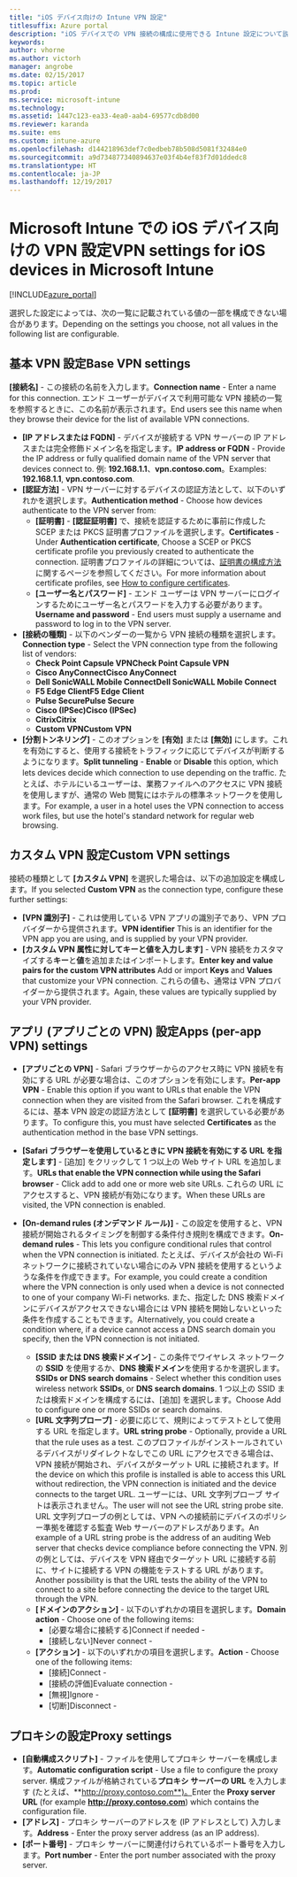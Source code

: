```yaml
---
title: "iOS デバイス向けの Intune VPN 設定"
titlesuffix: Azure portal
description: "iOS デバイスでの VPN 接続の構成に使用できる Intune 設定について説明します。\""
keywords: 
author: vhorne
ms.author: victorh
manager: angrobe
ms.date: 02/15/2017
ms.topic: article
ms.prod: 
ms.service: microsoft-intune
ms.technology: 
ms.assetid: 1447c123-ea33-4ea0-aab4-69577cdb8d00
ms.reviewer: karanda
ms.suite: ems
ms.custom: intune-azure
ms.openlocfilehash: d144218963def7c0edbeb78b508d5081f32484e0
ms.sourcegitcommit: a9d734877340894637e03f4b4ef83f7d01ddedc8
ms.translationtype: HT
ms.contentlocale: ja-JP
ms.lasthandoff: 12/19/2017
---
```

# <a name="vpn-settings-for-ios-devices-in-microsoft-intune"></a><span data-ttu-id="3ae0d-103">Microsoft Intune での iOS デバイス向けの VPN 設定</span><span class="sxs-lookup"><span data-stu-id="3ae0d-103">VPN settings for iOS devices in Microsoft Intune</span></span>

[!INCLUDE[azure_portal](./includes/azure_portal.md)]

<span data-ttu-id="3ae0d-104">選択した設定によっては、次の一覧に記載されている値の一部を構成できない場合があります。</span><span class="sxs-lookup"><span data-stu-id="3ae0d-104">Depending on the settings you choose, not all values in the following list are configurable.</span></span>

## <a name="base-vpn-settings"></a><span data-ttu-id="3ae0d-105">基本 VPN 設定</span><span class="sxs-lookup"><span data-stu-id="3ae0d-105">Base VPN settings</span></span>


<span data-ttu-id="3ae0d-106">**[接続名]** - この接続の名前を入力します。</span><span class="sxs-lookup"><span data-stu-id="3ae0d-106">**Connection name** - Enter a name for this connection.</span></span> <span data-ttu-id="3ae0d-107">エンド ユーザーがデバイスで利用可能な VPN 接続の一覧を参照するときに、この名前が表示されます。</span><span class="sxs-lookup"><span data-stu-id="3ae0d-107">End users see this name when they browse their device for the list of available VPN connections.</span></span>
- <span data-ttu-id="3ae0d-108">**[IP アドレスまたは FQDN]** - デバイスが接続する VPN サーバーの IP アドレスまたは完全修飾ドメイン名を指定します。</span><span class="sxs-lookup"><span data-stu-id="3ae0d-108">**IP address or FQDN** - Provide the IP address or fully qualified domain name of the VPN server that devices connect to.</span></span> <span data-ttu-id="3ae0d-109">例: **192.168.1.1**、**vpn.contoso.com**。</span><span class="sxs-lookup"><span data-stu-id="3ae0d-109">Examples: **192.168.1.1**, **vpn.contoso.com**.</span></span>
- <span data-ttu-id="3ae0d-110">**[認証方法]** - VPN サーバーに対するデバイスの認証方法として、以下のいずれかを選択します。</span><span class="sxs-lookup"><span data-stu-id="3ae0d-110">**Authentication method** - Choose how devices authenticate to the VPN server from:</span></span>
    - <span data-ttu-id="3ae0d-111">**[証明書]** - **[認証証明書]** で、接続を認証するために事前に作成した SCEP または PKCS 証明書プロファイルを選択します。</span><span class="sxs-lookup"><span data-stu-id="3ae0d-111">**Certificates** - Under **Authentication certificate**, Choose a SCEP or PKCS certificate profile you previously created to authenticate the connection.</span></span> <span data-ttu-id="3ae0d-112">証明書プロファイルの詳細については、[証明書の構成方法](certificates-configure.md)に関するページを参照してください。</span><span class="sxs-lookup"><span data-stu-id="3ae0d-112">For more information about certificate profiles, see [How to configure certificates](certificates-configure.md).</span></span>
    - <span data-ttu-id="3ae0d-113">**[ユーザー名とパスワード]** - エンド ユーザーは VPN サーバーにログインするためにユーザー名とパスワードを入力する必要があります。</span><span class="sxs-lookup"><span data-stu-id="3ae0d-113">**Username and password** - End users must supply a username and password to log in to the VPN server.</span></span>
- <span data-ttu-id="3ae0d-114">**[接続の種類]** - 以下のベンダーの一覧から VPN 接続の種類を選択します。</span><span class="sxs-lookup"><span data-stu-id="3ae0d-114">**Connection type** - Select the VPN connection type from the following list of vendors:</span></span>
    - <span data-ttu-id="3ae0d-115">**Check Point Capsule VPN**</span><span class="sxs-lookup"><span data-stu-id="3ae0d-115">**Check Point Capsule VPN**</span></span>
    - <span data-ttu-id="3ae0d-116">**Cisco AnyConnect**</span><span class="sxs-lookup"><span data-stu-id="3ae0d-116">**Cisco AnyConnect**</span></span>
    - <span data-ttu-id="3ae0d-117">**Dell SonicWALL Mobile Connect**</span><span class="sxs-lookup"><span data-stu-id="3ae0d-117">**Dell SonicWALL Mobile Connect**</span></span>
    - <span data-ttu-id="3ae0d-118">**F5 Edge Client**</span><span class="sxs-lookup"><span data-stu-id="3ae0d-118">**F5 Edge Client**</span></span>
    - <span data-ttu-id="3ae0d-119">**Pulse Secure**</span><span class="sxs-lookup"><span data-stu-id="3ae0d-119">**Pulse Secure**</span></span>
    - <span data-ttu-id="3ae0d-120">**Cisco (IPSec)**</span><span class="sxs-lookup"><span data-stu-id="3ae0d-120">**Cisco (IPSec)**</span></span>
    - <span data-ttu-id="3ae0d-121">**Citrix**</span><span class="sxs-lookup"><span data-stu-id="3ae0d-121">**Citrix**</span></span>
    - <span data-ttu-id="3ae0d-122">**Custom VPN**</span><span class="sxs-lookup"><span data-stu-id="3ae0d-122">**Custom VPN**</span></span>
- <span data-ttu-id="3ae0d-123">**[分割トンネリング]**  -  このオプションを **[有効]** または **[無効]** にします。これを有効にすると、使用する接続をトラフィックに応じてデバイスが判断するようになります。</span><span class="sxs-lookup"><span data-stu-id="3ae0d-123">**Split tunneling** - **Enable** or **Disable** this option, which lets devices decide which connection to use depending on the traffic.</span></span> <span data-ttu-id="3ae0d-124">たとえば、ホテルにいるユーザーは、業務ファイルへのアクセスに VPN 接続を使用しますが、通常の Web 閲覧にはホテルの標準ネットワークを使用します。</span><span class="sxs-lookup"><span data-stu-id="3ae0d-124">For example, a user in a hotel uses the VPN connection to access work files, but use the hotel's standard network for regular web browsing.</span></span>


## <a name="custom-vpn-settings"></a><span data-ttu-id="3ae0d-125">カスタム VPN 設定</span><span class="sxs-lookup"><span data-stu-id="3ae0d-125">Custom VPN settings</span></span>

<span data-ttu-id="3ae0d-126">接続の種類として **[カスタム VPN]** を選択した場合は、以下の追加設定を構成します。</span><span class="sxs-lookup"><span data-stu-id="3ae0d-126">If you selected **Custom VPN** as the connection type, configure these further settings:</span></span>

- <span data-ttu-id="3ae0d-127">**[VPN 識別子]** - これは使用している VPN アプリの識別子であり、VPN プロバイダーから提供されます。</span><span class="sxs-lookup"><span data-stu-id="3ae0d-127">**VPN identifier** This is an identifier for the VPN app you are using, and is supplied by your VPN provider.</span></span>
- <span data-ttu-id="3ae0d-128">**[カスタム VPN 属性に対してキーと値を入力します]** - VPN 接続をカスタマイズする**キー**と**値**を追加またはインポートします。</span><span class="sxs-lookup"><span data-stu-id="3ae0d-128">**Enter key and value pairs for the custom VPN attributes** Add or import **Keys** and **Values** that customize your VPN connection.</span></span> <span data-ttu-id="3ae0d-129">これらの値も、通常は VPN プロバイダーから提供されます。</span><span class="sxs-lookup"><span data-stu-id="3ae0d-129">Again, these values are typically supplied by your VPN provider.</span></span>

## <a name="apps-per-app-vpn-settings"></a><span data-ttu-id="3ae0d-130">アプリ (アプリごとの VPN) 設定</span><span class="sxs-lookup"><span data-stu-id="3ae0d-130">Apps (per-app VPN) settings</span></span>

- <span data-ttu-id="3ae0d-131">**[アプリごとの VPN]** - Safari ブラウザーからのアクセス時に VPN 接続を有効にする URL が必要な場合は、このオプションを有効にします。</span><span class="sxs-lookup"><span data-stu-id="3ae0d-131">**Per-app VPN** - Enable this option if you want to URLs that enable the VPN connection when they are visited from the Safari browser.</span></span> <span data-ttu-id="3ae0d-132">これを構成するには、基本 VPN 設定の認証方法として **[証明書]** を選択している必要があります。</span><span class="sxs-lookup"><span data-stu-id="3ae0d-132">To configure this, you must have selected **Certificates** as the authentication method in the base VPN settings.</span></span>
- <span data-ttu-id="3ae0d-133">**[Safari ブラウザーを使用しているときに VPN 接続を有効にする URL を指定します]** - [追加] をクリックして 1 つ以上の Web サイト URL を追加します。</span><span class="sxs-lookup"><span data-stu-id="3ae0d-133">**URLs that enable the VPN connection while using the Safari browser** - Click add to add one or more web site URLs.</span></span> <span data-ttu-id="3ae0d-134">これらの URL にアクセスすると、VPN 接続が有効になります。</span><span class="sxs-lookup"><span data-stu-id="3ae0d-134">When these URLs are visited, the VPN connection is enabled.</span></span>

- <span data-ttu-id="3ae0d-135">**[On-demand rules (オンデマンド ルール)]** - この設定を使用すると、VPN 接続が開始されるタイミングを制御する条件付き規則を構成できます。</span><span class="sxs-lookup"><span data-stu-id="3ae0d-135">**On-demand rules** - This lets you configure conditional rules that control when the VPN connection is initiated.</span></span> <span data-ttu-id="3ae0d-136">たとえば、デバイスが会社の Wi-Fi ネットワークに接続されていない場合にのみ VPN 接続を使用するというような条件を作成できます。</span><span class="sxs-lookup"><span data-stu-id="3ae0d-136">For example, you could create a condition where the VPN connection is only used when a device is not connected to one of your company Wi-Fi networks.</span></span> <span data-ttu-id="3ae0d-137">また、指定した DNS 検索ドメインにデバイスがアクセスできない場合には VPN 接続を開始しないといった条件を作成することもできます。</span><span class="sxs-lookup"><span data-stu-id="3ae0d-137">Alternatively, you could create a condition where, if a device cannot access a DNS search domain you specify, then the VPN connection is not initiated.</span></span>

    - <span data-ttu-id="3ae0d-138">**[SSID または DNS 検索ドメイン]** - この条件でワイヤレス ネットワークの **SSID** を使用するか、**DNS 検索ドメイン**を使用するかを選択します。</span><span class="sxs-lookup"><span data-stu-id="3ae0d-138">**SSIDs or DNS search domains** - Select whether this condition uses wireless network **SSIDs**, or **DNS search domains**.</span></span> <span data-ttu-id="3ae0d-139">1 つ以上の SSID または検索ドメインを構成するには、[追加] を選択します。</span><span class="sxs-lookup"><span data-stu-id="3ae0d-139">Choose Add to configure one or more SSIDs or search domains.</span></span>
    - <span data-ttu-id="3ae0d-140">**[URL 文字列プローブ]** - 必要に応じて、規則によってテストとして使用する URL を指定します。</span><span class="sxs-lookup"><span data-stu-id="3ae0d-140">**URL string probe** - Optionally, provide a URL that the rule uses as a test.</span></span> <span data-ttu-id="3ae0d-141">このプロファイルがインストールされているデバイスがリダイレクトなしでこの URL にアクセスできる場合は、VPN 接続が開始され、デバイスがターゲット URL に接続されます。</span><span class="sxs-lookup"><span data-stu-id="3ae0d-141">If the device on which this profile is installed is able to access this URL without redirection, the VPN connection is initiated and the device connects to the target URL.</span></span> <span data-ttu-id="3ae0d-142">ユーザーには、URL 文字列プローブ サイトは表示されません。</span><span class="sxs-lookup"><span data-stu-id="3ae0d-142">The user will not see the URL string probe site.</span></span> <span data-ttu-id="3ae0d-143">URL 文字列プローブの例としては、VPN への接続前にデバイスのポリシー準拠を確認する監査 Web サーバーのアドレスがあります。</span><span class="sxs-lookup"><span data-stu-id="3ae0d-143">An example of a URL string probe is the address of an auditing Web server that checks device compliance before connecting the VPN.</span></span> <span data-ttu-id="3ae0d-144">別の例としては、デバイスを VPN 経由でターゲット URL に接続する前に、サイトに接続する VPN の機能をテストする URL があります。</span><span class="sxs-lookup"><span data-stu-id="3ae0d-144">Another possibility is that the URL tests the ability of the VPN to connect to a site before connecting the device to the target URL through the VPN.</span></span>
    - <span data-ttu-id="3ae0d-145">**[ドメインのアクション]** - 以下のいずれかの項目を選択します。</span><span class="sxs-lookup"><span data-stu-id="3ae0d-145">**Domain action** - Choose one of the following items:</span></span>
        - <span data-ttu-id="3ae0d-146">[必要な場合に接続する]</span><span class="sxs-lookup"><span data-stu-id="3ae0d-146">Connect if needed -</span></span> 
        - <span data-ttu-id="3ae0d-147">[接続しない]</span><span class="sxs-lookup"><span data-stu-id="3ae0d-147">Never connect -</span></span> 
    - <span data-ttu-id="3ae0d-148">**[アクション]** - 以下のいずれかの項目を選択します。</span><span class="sxs-lookup"><span data-stu-id="3ae0d-148">**Action** - Choose one of the following items:</span></span>
        - <span data-ttu-id="3ae0d-149">[接続]</span><span class="sxs-lookup"><span data-stu-id="3ae0d-149">Connect -</span></span> 
        - <span data-ttu-id="3ae0d-150">[接続の評価]</span><span class="sxs-lookup"><span data-stu-id="3ae0d-150">Evaluate connection -</span></span> 
        - <span data-ttu-id="3ae0d-151">[無視]</span><span class="sxs-lookup"><span data-stu-id="3ae0d-151">Ignore -</span></span> 
        - <span data-ttu-id="3ae0d-152">[切断]</span><span class="sxs-lookup"><span data-stu-id="3ae0d-152">Disconnect -</span></span> 


## <a name="proxy-settings"></a><span data-ttu-id="3ae0d-153">プロキシの設定</span><span class="sxs-lookup"><span data-stu-id="3ae0d-153">Proxy settings</span></span>

- <span data-ttu-id="3ae0d-154">**[自動構成スクリプト]** - ファイルを使用してプロキシ サーバーを構成します。</span><span class="sxs-lookup"><span data-stu-id="3ae0d-154">**Automatic configuration script** - Use a file to configure the proxy server.</span></span> <span data-ttu-id="3ae0d-155">構成ファイルが格納されている**プロキシ サーバーの URL** を入力します (たとえば、**http://proxy.contoso.com**)。</span><span class="sxs-lookup"><span data-stu-id="3ae0d-155">Enter the **Proxy server URL** (for example **http://proxy.contoso.com**) which contains the configuration file.</span></span>
- <span data-ttu-id="3ae0d-156">**[アドレス]** - プロキシ サーバーのアドレスを (IP アドレスとして) 入力します。</span><span class="sxs-lookup"><span data-stu-id="3ae0d-156">**Address** - Enter the proxy server address (as an IP address).</span></span>
- <span data-ttu-id="3ae0d-157">**[ポート番号]** - プロキシ サーバーに関連付けられているポート番号を入力します。</span><span class="sxs-lookup"><span data-stu-id="3ae0d-157">**Port number** - Enter the port number associated with the proxy server.</span></span>